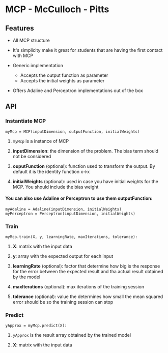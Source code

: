 # MCP - McCulloch - Pitts

## Features
- All MCP structure
  
- It's simplicity make it great for students that are having the first contact with MCP
  
- Generic implementation
 
  - Accepts the output function as parameter
  - Accepts the initial weights as parameter
  
- Offers Adaline and Perceptron implementations out of the box


## API

### Instantiate MCP

```
myMcp = MCP(inputDimension, outputFunction, initialWeights)
```
1. `myMcp` is a instance of MCP

2. **inputDimension**: the dimension of the problem. The bias term should not be considered

3. **ouputFunction** (optional): function used to transform the output. By default it is the identity function x->x

4. **initialWeights** (optional): used in case you have initial weights for the MCP. You should include the bias weight


#### You can also use Adaline or Perceptron to use them **outputFunction**:

```
myAdaline = Adaline(inputDimension, initialWeights)
myPerceptron = Perceptron(inputDimension, initialWeights)
```

### Train

```
myMcp.train(X, y, learningRate, maxIterations, tolerance):
```

1. **X**: matrix with the input data

2. **y**: array with the expected output for each input

3. **learningRate** (optional): factor that determine how big is the response for the error between the expected result and tha actual result obtained by the model

4. **maxIterations** (optional): max iterations of the training session

5. **tolerance** (optional): value the determines how small the mean squared error should be so the training session can stop

### Predict

```
yApprox = myMcp.predict(X):
```

1. `yApprox` is the result array obtained by the trained model

2. **X**: matrix with the input data
